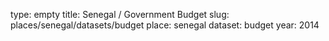 type: empty
title: Senegal / Government Budget
slug: places/senegal/datasets/budget
place: senegal
dataset: budget
year: 2014
